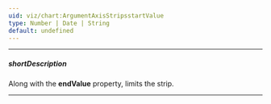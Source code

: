 ```yaml
---
uid: viz/chart:ArgumentAxisStripsstartValue
type: Number | Date | String
default: undefined
---
```

---
##### shortDescription
Along with the **endValue** property, limits the strip.

---
